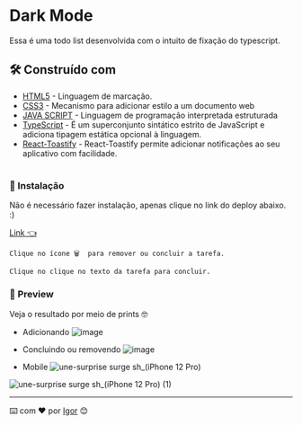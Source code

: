 # Dark Mode

Essa é uma todo list desenvolvida com o intuito de fixação do typescript.



## 🛠️ Construído com


* [HTML5](https://html.com/) - Linguagem de marcação.
* [CSS3](https://www.w3.org/Style/CSS/Overview.en.html) - Mecanismo para adicionar estilo a um documento web
* [JAVA SCRIPT](https://www.javascript.com/) - Linguagem de programação interpretada estruturada
* [TypeScript](https://icons.getbootstrap.com/#install) -  É um superconjunto sintático estrito de JavaScript e adiciona tipagem estática opcional à linguagem. 
* [React-Toastify](https://npm.io/package/react-toastify) -  React-Toastify permite adicionar notificações ao seu aplicativo com facilidade.
#

### 🔧 Instalação

Não é necessário fazer instalação, apenas clique no link do deploy abaixo. :)


[Link 👈 ](https://une-surprise.surge.sh/)


```
Clique no ícone 🗑️  para remover ou concluir a tarefa.
```
```
Clique no clique no texto da tarefa para concluir.
```
### 👀 Preview
Veja o resultado por meio de prints 🤓

* Adicionando 
![image](https://user-images.githubusercontent.com/90478654/179514759-b0f7736f-b398-486a-b745-a2af0e01d27c.png)

* Concluindo ou removendo
![image](https://user-images.githubusercontent.com/90478654/179515015-e8fe6e9f-31a5-49f7-ad8a-683069044bb9.png)

* Mobile
![une-surprise surge sh_(iPhone 12 Pro)](https://user-images.githubusercontent.com/90478654/179516259-c521ff78-adf4-43f7-9288-4c205ae6b012.png)

![une-surprise surge sh_(iPhone 12 Pro) (1)](https://user-images.githubusercontent.com/90478654/179516359-9c7b3744-c868-426b-b0ea-83e2e42cdc22.png)






---
⌨️ com ❤️ por [Igor](https://gist.github.com/0dayig0r) 😊
